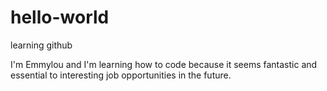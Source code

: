 # hello-world
learning github

I'm Emmylou and I'm learning how to code because it seems fantastic and essential to interesting job opportunities in the future.
